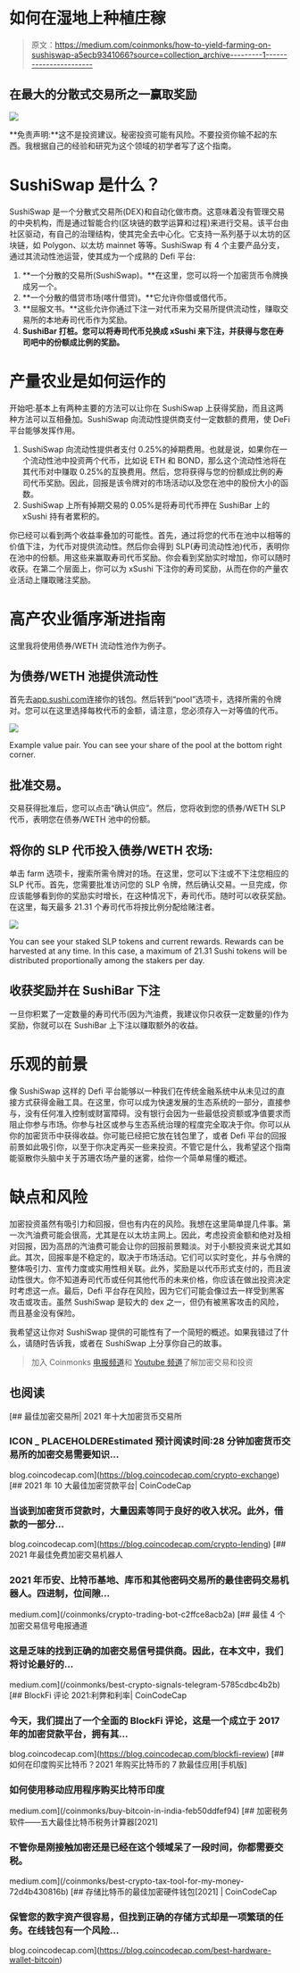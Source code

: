 # 如何在湿地上种植庄稼

> 原文：<https://medium.com/coinmonks/how-to-yield-farming-on-sushiswap-a5ecb9341066?source=collection_archive---------1----------------------->

## 在最大的分散式交易所之一赢取奖励

![](img/60585839e7a5d917b101e031ed07b280.png)

**免责声明:**这不是投资建议。秘密投资可能有风险。不要投资你输不起的东西。我根据自己的经验和研究为这个领域的初学者写了这个指南。

# SushiSwap 是什么？

SushiSwap 是一个分散式交易所(DEX)和自动化做市商。这意味着没有管理交易的中央机构，而是通过智能合约(区块链的数学运算和过程)来进行交易。该平台由社区驱动，有自己的治理结构，使其完全去中心化。它支持一系列基于以太坊的区块链，如 Polygon、以太坊 mainnet 等等。SushiSwap 有 4 个主要产品分支，通过其流动性池运营，使其成为一个成熟的 Defi 平台:

1.  **一个分散的交易所(SushiSwap)。**在这里，您可以将一个加密货币令牌换成另一个。
2.  **一个分散的借贷市场(喀什借贷)。**它允许你借或借代币。
3.  **屈服文书。**这些允许你通过下注一对代币来为交易所提供流动性，赚取交易所的本地寿司代币作为奖励。
4.  **SushiBar 打桩。您可以将寿司代币兑换成 xSushi 来下注，并获得与您在寿司吧中的份额成比例的奖励。**

# 产量农业是如何运作的

开始吧:基本上有两种主要的方法可以让你在 SushiSwap 上获得奖励，而且这两种方法可以互相叠加。SushiSwap 向流动性提供商支付一定数额的费用，使 DeFi 平台能够发挥作用。

1.  SushiSwap 向流动性提供者支付 0.25%的掉期费用。也就是说，如果你在一个流动性池中投资两个代币，比如说 ETH 和 BOND，那么这个流动性池将在其代币对中赚取 0.25%的互换费用。然后，您将获得与您的份额成比例的寿司代币奖励。因此，回报是该令牌对的市场活动以及您在池中的股份大小的函数。
2.  SushiSwap 上所有掉期交易的 0.05%是将寿司代币押在 SushiBar 上的 xSushi 持有者累积的。

你已经可以看到两个收益率叠加的可能性。首先，通过将您的代币在池中以相等的价值下注，为代币对提供流动性。然后你会得到 SLP(寿司流动性池)代币，表明你在池中的份额。用这些来赢取寿司代币奖励。你会看到奖励实时增加，你可以随时收获。在第二个层面上，你可以为 xSushi 下注你的寿司奖励，从而在你的产量农业活动上赚取赌注奖励。

# 高产农业循序渐进指南

这里我将使用债券/WETH 流动性池作为例子。

## 为债券/WETH 池提供流动性

首先去[app.sushi.com](http://app.sushi.com)连接你的钱包。然后转到“pool”选项卡，选择所需的令牌对。您可以在这里选择每枚代币的金额，请注意，您必须存入一对等值的代币。

![](img/812d50cda061e2ef96d80d5542f93fa1.png)

Example value pair. You can see your share of the pool at the bottom right corner.

## 批准交易。

交易获得批准后，您可以点击“确认供应”。然后，您将收到您的债券/WETH SLP 代币，表明您在债券/WETH 池中的份额。

## 将你的 SLP 代币投入债券/WETH 农场:

单击 farm 选项卡，搜索所需令牌对的场。在这里，您可以下注或不下注您相应的 SLP 代币。首先，您需要批准访问您的 SLP 令牌，然后确认交易。一旦完成，你应该能够看到你的奖励实时增长，在这种情况下，寿司代币。随时可以收获奖励。在这里，每天最多 21.31 个寿司代币将按比例分配给赌注者。

![](img/bfd32fa16a0ef92a092d154a0b50319e.png)

You can see your staked SLP tokens and current rewards. Rewards can be harvested at any time. In this case, a maximum of 21.31 Sushi tokens will be distributed proportionally among the stakers per day.

## 收获奖励并在 SushiBar 下注

一旦你积累了一定数量的寿司代币(因为汽油费，我建议你只收获一定数量的)作为奖励，你就可以在 SushiBar 上下注以赚取额外的收益。

# 乐观的前景

像 SushiSwap 这样的 Defi 平台能够以一种我们在传统金融系统中从未见过的直接方式获得金融工具。在这里，你可以成为快速发展的生态系统的一部分，直接参与，没有任何准入控制或财富障碍。没有银行会因为一些最低投资额或净值要求而阻止你参与市场。你参与社区或参与生态系统治理的程度完全取决于你。你可以从你的加密货币中获得收益。你可能已经把它放在钱包里了，或者 Defi 平台的回报前景如此吸引你，以至于你决定再买一些来投资。不管它是什么，我希望这个指南能驱散你头脑中关于苏珊农场产量的迷雾，给你一个简单易懂的概述。

# 缺点和风险

加密投资虽然有吸引力和回报，但也有内在的风险。我想在这里简单提几件事。第一次汽油费可能会很高，尤其是在以太坊主网上。因此，考虑投资金额和绝对及相对回报，因为高昂的汽油费可能会让你的回报前景黯淡。对于小额投资来说尤其如此。其次，回报率是不稳定的，取决于市场活动。它们可以实时变化，并与令牌的整体吸引力、宣传力度或实用性相关联。此外，奖励是以代币形式支付的，而且波动性很大。你不知道寿司代币或任何其他代币的未来价格，你应该在做出投资决定时考虑这一点。最后，Defi 平台存在风险，因为它们可能会像过去一样受到黑客攻击或攻击。虽然 SushiSwap 是较大的 dex 之一，但仍有被黑客攻击的风险，而且基金没有保险。

我希望这让你对 SushiSwap 提供的可能性有了一个简短的概述。如果我错过了什么，请随时告诉我，或者在 SushiSwap 上分享你自己的故事。

> 加入 Coinmonks [电报频道](https://t.me/coincodecap)和 [Youtube 频道](https://www.youtube.com/c/coinmonks/videos)了解加密交易和投资

## 也阅读

[](https://blog.coincodecap.com/crypto-exchange) [## 最佳加密交易所| 2021 年十大加密货币交易所

### ICON _ PLACEHOLDEREstimated 预计阅读时间:28 分钟加密货币交易所的加密交易需要知识…

blog.coincodecap.com](https://blog.coincodecap.com/crypto-exchange) [](https://blog.coincodecap.com/crypto-lending) [## 2021 年 10 大最佳加密贷款平台| CoinCodeCap

### 当谈到加密货币贷款时，大量因素等同于良好的收入状况。此外，借款的一部分…

blog.coincodecap.com](https://blog.coincodecap.com/crypto-lending) [](/coinmonks/crypto-trading-bot-c2ffce8acb2a) [## 2021 年最佳免费加密交易机器人

### 2021 年币安、比特币基地、库币和其他密码交易所的最佳密码交易机器人。四进制，位间隙…

medium.com](/coinmonks/crypto-trading-bot-c2ffce8acb2a) [](/coinmonks/best-crypto-signals-telegram-5785cdbc4b2b) [## 最佳 4 个加密交易信号电报通道

### 这是乏味的找到正确的加密交易信号提供商。因此，在本文中，我们将讨论最好的…

medium.com](/coinmonks/best-crypto-signals-telegram-5785cdbc4b2b) [](https://blog.coincodecap.com/blockfi-review) [## BlockFi 评论 2021:利弊和利率| CoinCodeCap

### 今天，我们提出了一个全面的 BlockFi 评论，这是一个成立于 2017 年的加密贷款平台，拥有其…

blog.coincodecap.com](https://blog.coincodecap.com/blockfi-review) [](/coinmonks/buy-bitcoin-in-india-feb50ddfef94) [## 如何在印度购买比特币？2021 年购买比特币的 7 款最佳应用[手机版]

### 如何使用移动应用程序购买比特币印度

medium.com](/coinmonks/buy-bitcoin-in-india-feb50ddfef94) [](/coinmonks/best-crypto-tax-tool-for-my-money-72d4b430816b) [## 加密税务软件——五大最佳比特币税务计算器[2021]

### 不管你是刚接触加密还是已经在这个领域呆了一段时间，你都需要交税。

medium.com](/coinmonks/best-crypto-tax-tool-for-my-money-72d4b430816b) [](https://blog.coincodecap.com/best-hardware-wallet-bitcoin) [## 存储比特币的最佳加密硬件钱包[2021] | CoinCodeCap

### 保管您的数字资产很容易，但找到正确的存储方式却是一项繁琐的任务。在线钱包有一个风险…

blog.coincodecap.com](https://blog.coincodecap.com/best-hardware-wallet-bitcoin)